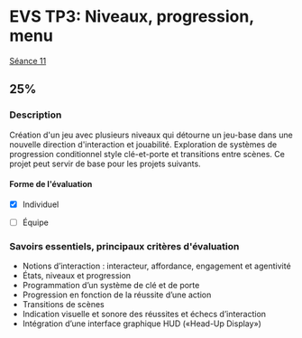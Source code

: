 # EVS TP3: Niveaux, progression, menu 

[Séance 11](../../../01-deroulement/11/)

## 25%

### Description

Création d'un jeu avec plusieurs niveaux qui détourne un jeu-base dans une nouvelle direction d'interaction et jouabilité. Exploration de systèmes de progression conditionnel style clé-et-porte et transitions entre scènes. Ce projet peut servir de base pour les projets suivants. 

#### Forme de l'évaluation

* [x] Individuel
* [ ] Équipe


### Savoirs essentiels, principaux critères d'évaluation

- Notions d’interaction : interacteur, affordance, engagement et agentivité
- États, niveaux et progression
- Programmation d’un système de clé et de porte
- Progression en fonction de la réussite d’une action
- Transitions de scènes
- Indication visuelle et sonore des réussites et échecs d’interaction
- Intégration d’une interface graphique HUD («Head-Up Display»)
